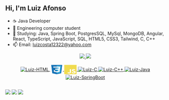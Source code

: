 ## Hi, I'm Luiz Afonso

- ☕ Java Developer
- 🔭 Engineering computer student
- 🌱 Studying: Java, Spring Boot, PostgresSQL, MySql, MongoDB, Angular, React, TypeScript, JavaScript, SQL, HTML5, CSS3, Tailwind, C, C++
- 📫 Email: luizcosta12322@yahoo.com

<div align="center">
  <a href="https://github.com/luizcosta123">
  <img height="180em" src="https://github-readme-stats.vercel.app/api?username=luizcosta123&show_icons=true&theme=gotham&include_all_commits=true&count_private=true"/>
  <img height="180em" src="https://github-readme-stats.vercel.app/api/top-langs/?username=luizcosta123&layout=compact&langs_count=7&theme=gotham"/>
</div>
  
<div style="display: inline_block" align="center"><br>
  <img align="center" alt="Luiz-HTML" height="30" width="40" src="https://cdn.jsdelivr.net/gh/devicons/devicon/icons/html5/html5-original.svg">
  <img align="center" alt="Luiz-CSS" height="30" width="40" src="https://raw.githubusercontent.com/devicons/devicon/master/icons/css3/css3-original.svg">
  <img align="center" alt="Luiz-JavaScript" height="30" width="40" src="https://raw.githubusercontent.com/devicons/devicon/master/icons/javascript/javascript-plain.svg">
  <img align="center" alt="Luiz-C" height="30" width="40" src="https://cdn.jsdelivr.net/gh/devicons/devicon/icons/c/c-original.svg">
  <img align="center" alt="Luiz-C++" height="30" width="40" src="https://cdn.jsdelivr.net/gh/devicons/devicon/icons/cplusplus/cplusplus-original.svg">
  <img align="center" alt="Luiz-Java" height="30" width="40" src="https://img.icons8.com/color/344/java-coffee-cup-logo--v1.png">
  <img align="center" alt="Luiz-SpringBoot" height="40" width="40" src="https://avatars.githubusercontent.com/u/317776?s=200&v=4">
</div>

##
  
<div> 
  <a href="https://www.instagram.com/lu_iz_afonso/" target="_blank"><img src="https://img.shields.io/badge/-Instagram-%23E4405F?style=for-the-badge&logo=instagram&logoColor=white" target="_blank"></a>
  <a href="mailto:luizcosta12322@yahoo.com"><img src="https://img.shields.io/badge/-Email-purple?style=for-the-badge&logo=yahoo&logoColor=white" target="_blank"></a>
  <a href="https://www.linkedin.com/in/luiz-afonso-098535207/" target="_blank"><img src="https://img.shields.io/badge/-LinkedIn-%230077B5?style=for-the-badge&logo=linkedin&logoColor=white" target="_blank"></a> 
</div>
